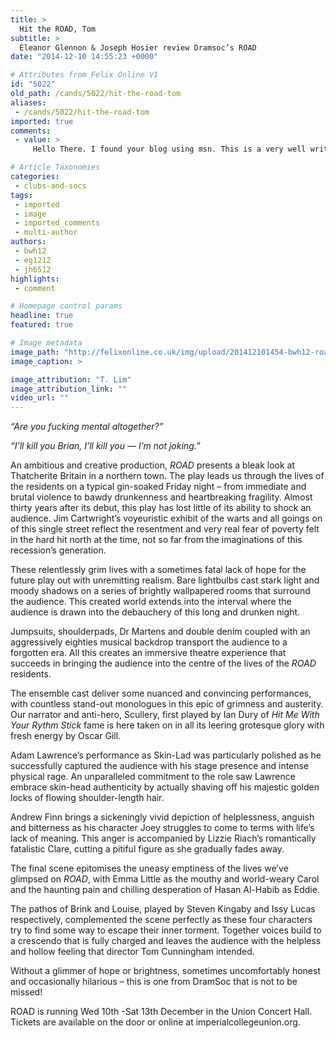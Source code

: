```yaml
---
title: >
  Hit the ROAD, Tom
subtitle: >
  Eleanor Glennon & Joseph Hosier review Dramsoc’s ROAD
date: "2014-12-10 14:55:23 +0000"

# Attributes from Felix Online V1
id: "5022"
old_path: /cands/5022/hit-the-road-tom
aliases:
 - /cands/5022/hit-the-road-tom
imported: true
comments:
 - value: >
     Hello There. I found your blog using msn. This is a very well written article. I will make sure to bookmark it and return to read more of Ma Court Rules Smelling Marijuana Not Enough To Justify Searching a Vehicle – Just another WordPress site – Medical Marijuana Alabama . Thanks for the post. I&amp;l1827;#l definitely comeback.,Hello There. I found your blog using msn. This is a very well written article. I will make sure to bookmark it and return to read more of Ma Court Rules Smelling Marijuana Not Enough To Justify Searching a Vehicle – Just another WordPress site – Medical Marijuana Alabama . Thanks for the post. I&amp;l1827;#l definitely comeback.

# Article Taxonomies
categories:
 - clubs-and-socs
tags:
 - imported
 - image
 - imported_comments
 - multi-author
authors:
 - bwh12
 - eg1212
 - jh6512
highlights:
 - comment

# Homepage control params
headline: true
featured: true

# Image metadata
image_path: "http://felixonline.co.uk/img/upload/201412101454-bwh12-road-i-web.jpg"
image_caption: >

image_attribution: "T. Lim"
image_attribution_link: ""
video_url: ""
---
```


_“Are you fucking mental altogether?”_

_“I’ll kill you Brian, I’ll kill you — I’m not joking.”_

An ambitious and creative production, _ROAD_ presents a bleak look at Thatcherite Britain in a northern town. The play leads us through the lives of the residents on a typical gin-soaked Friday night – from immediate and brutal violence to bawdy drunkenness and heartbreaking fragility. Almost thirty years after its debut, this play has lost little of its ability to shock an audience. Jim Cartwright’s voyeuristic exhibit of the warts and all goings on of this single street reflect the resentment and very real fear of poverty felt in the hard hit north at the time, not so far from the imaginations of this recession’s generation.

These relentlessly grim lives with a sometimes fatal lack of hope for the future play out with unremitting realism. Bare lightbulbs cast stark light and moody shadows on a series of brightly wallpapered rooms that surround the audience. This created world extends into the interval where the audience is drawn into the debauchery of this long and drunken night.

Jumpsuits, shoulderpads, Dr Martens and double denim coupled with an aggressively eighties musical backdrop transport the audience to a forgotten era. All this creates an immersive theatre experience that succeeds in bringing the audience into the centre of the lives of the _ROAD_ residents.

The ensemble cast deliver some nuanced and convincing performances, with countless stand-out monologues in this epic of grimness and austerity. Our narrator and anti-hero, Scullery, first played by Ian Dury of _Hit Me With Your Rythm Stick_ fame is here taken on in all its leering grotesque glory with fresh energy by Oscar Gill.

Adam Lawrence’s performance as Skin-Lad was particularly polished as he successfully captured the audience with his stage presence and intense physical rage. An unparalleled commitment to the role saw Lawrence embrace skin-head authenticity by actually shaving off his majestic golden locks of flowing shoulder-length hair.

Andrew Finn brings a sickeningly vivid depiction of helplessness, anguish and bitterness as his character Joey struggles to come to terms with life’s lack of meaning. This anger is accompanied by Lizzie Riach’s romantically fatalistic Clare, cutting a pitiful figure as she gradually fades away.

The final scene epitomises the uneasy emptiness of the lives we’ve glimpsed on _ROAD_, with Emma Little as the mouthy and world-weary Carol and the haunting pain and chilling desperation of Hasan Al-Habib as Eddie.

The pathos of Brink and Louise, played by Steven Kingaby and Issy Lucas respectively, complemented the scene perfectly as these four characters try to find some way to escape their inner torment. Together voices build to a crescendo that is fully charged and leaves the audience with the helpless and hollow feeling that director Tom Cunningham intended.

Without a glimmer of hope or brightness, sometimes uncomfortably honest and occasionally hilarious – this is one from DramSoc that is not to be missed!

ROAD is running Wed 10th -Sat 13th December in the Union Concert Hall. Tickets are available on the door or online at imperialcollegeunion.org.
